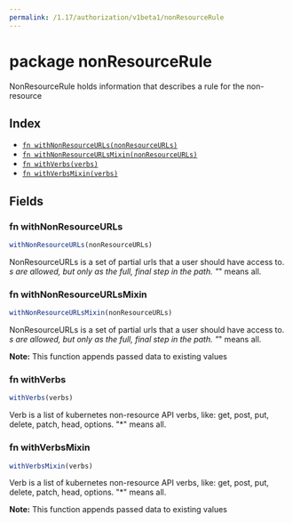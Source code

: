 ```yaml
---
permalink: /1.17/authorization/v1beta1/nonResourceRule
---
```


# package nonResourceRule

NonResourceRule holds information that describes a rule for the non-resource

## Index

* [`fn withNonResourceURLs(nonResourceURLs)`](#fn-withnonresourceurls)
* [`fn withNonResourceURLsMixin(nonResourceURLs)`](#fn-withnonresourceurlsmixin)
* [`fn withVerbs(verbs)`](#fn-withverbs)
* [`fn withVerbsMixin(verbs)`](#fn-withverbsmixin)

## Fields

### fn withNonResourceURLs

```ts
withNonResourceURLs(nonResourceURLs)
```

NonResourceURLs is a set of partial urls that a user should have access to.  *s are allowed, but only as the full, final step in the path.  "*" means all.

### fn withNonResourceURLsMixin

```ts
withNonResourceURLsMixin(nonResourceURLs)
```

NonResourceURLs is a set of partial urls that a user should have access to.  *s are allowed, but only as the full, final step in the path.  "*" means all.

**Note:** This function appends passed data to existing values

### fn withVerbs

```ts
withVerbs(verbs)
```

Verb is a list of kubernetes non-resource API verbs, like: get, post, put, delete, patch, head, options.  "*" means all.

### fn withVerbsMixin

```ts
withVerbsMixin(verbs)
```

Verb is a list of kubernetes non-resource API verbs, like: get, post, put, delete, patch, head, options.  "*" means all.

**Note:** This function appends passed data to existing values